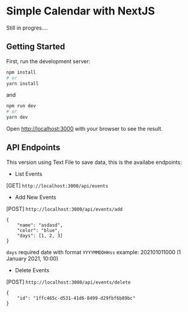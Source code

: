 # Simple Calendar with NextJS

Still in progres....


## Getting Started

First, run the development server:

```bash
npm install
# or
yarn install
```
and

```bash
npm run dev
# or
yarn dev
```

Open [http://localhost:3000](http://localhost:3000) with your browser to see the result.

## API Endpoints
This version using Text File to save data, this is the availabe endpoints:

- List Events

[GET] `http://localhost:3000/api/events`

- Add New Events

[POST] `http://localhost:3000/api/events/add`


```
{
    "name": "asdasd",
    "color": "blue",
    "days": [1, 2, 3]
}
```

`days` required date with format `YYYYMMDDHHss` example: 202101011000 (1 January 2021, 10:00)

- Delete Events

[POST] `http://localhost:3000/api/events/delete`

```
{
    "id": "1ffc465c-d531-41d6-8499-d29fbf6b89bc"
}
```